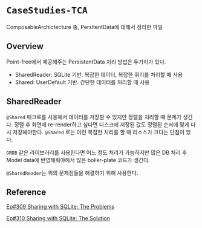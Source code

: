 # ``CaseStudies-TCA``

ComposableArchictecture 중, PersitentData에 대해서 정리한 파일

## Overview

Point-free에서 제공해주는 PersistentData 처리 방법은 두가지가 있다.

* SharedReader: SQLite 기반. 복잡한 데이터, 복잡한 쿼리를 처리할 때 사용
* Shared: UserDefault 기반. 간단한 데이터를 처리할 때 사용

## SharedReader

`@Shared` 매크로를 사용해서 데이터를 저장할 수 있지만 정렬을 처리할 때 문제가 생긴다. 
정렬 후 화면에 re-render하고 싶다면 디스크에 저장된 값도 정렬된 순서에 맞게 다시 저장해야한다.
`@Shared` 로는 이런 복잡한 처리를 할 때 리소스가 크다는 단점이 있다.

`GRDB` 같은 라이브러리를 사용한다면 어느 정도 처리가 가능하지만 
많은 DB 처리 후 Model data에 반영해줘야해서 많은 bolier-plate 코드가 생긴다.

`@SharedReader`는 위의 문제점들을 해결하기 위해 사용한다. 

## Reference

 [Ep#309 Sharing with SQLite: The Problems](https://www.pointfree.co/episodes/ep309-sharing-with-sqlite-the-problems#downloads)


 [Ep#310 Sharing with SQLite: The Solution](https://www.pointfree.co/episodes/ep310-sharing-with-sqlite-the-solution)
